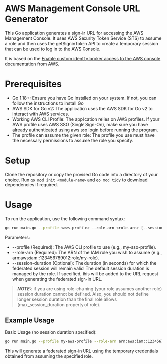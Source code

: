 # AWS Management Console URL Generator
This Go application generates a sign-in URL for accessing the AWS Management Console. It uses AWS Security Token Service
(STS) to assume a role and then uses the getSigninToken API to create a temporary session that can be used to log in to
the AWS Console.

It is based on the [Enable custom identity broker access to the AWS console](https://docs.aws.amazon.com/IAM/latest/UserGuide/id_roles_providers_enable-console-custom-url.html)
documentation from AWS.

# Prerequisites
* Go 1.18+: Ensure you have Go installed on your system. If not, you can follow the instructions to install Go.
* AWS SDK for Go v2: The application uses the AWS SDK for Go v2 to interact with AWS services.
* Working AWS CLI Profile: The application relies on AWS profiles. If your AWS profile uses AWS SSO (Single Sign-On),
  make sure you have already authenticated using aws sso login before running the program.
* The profile can assume the given role: The profile you use must have the necessary permissions to assume the role you
  specify.

# Setup
Clone the repository or copy the provided Go code into a directory of your choice.
Run `go mod init <module-name>` and `go mod tidy` to download dependencies if required.

# Usage
To run the application, use the following command syntax:
```bash
go run main.go --profile <aws-profile> --role-arn <role-arn> [--session-duration <duration>]
```

Parameters:
* --profile <aws-profile> (Required): The AWS CLI profile to use (e.g., my-sso-profile).
* --role-arn <role-arn> (Required): The ARN of the IAM role you wish to assume (e.g., arn:aws:iam::123456789012:role/my-role).
* --session-duration <duration> (Optional): The duration (in seconds) for which the federated session will remain valid.
  The default session duration is managed by the role. If specified, this will be added to the URL request when
  generating the federated sign-in URL.

> **_NOTE:_**: if you are using role-chaining (your role assumes another role) session duration cannot be defined. Also,
> you should not define longer session duration than the final role allows (max_session_duration property of role).  

## Example Usage
Basic Usage (no session duration specified):

```bash
go run main.go --profile my-aws-profile --role-arn arn:aws:iam::123456789012:role/my-role
```
This will generate a federated sign-in URL using the temporary credentials obtained from assuming the specified role.